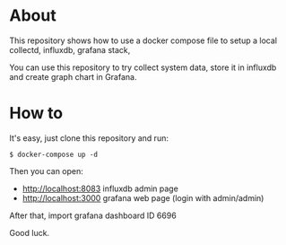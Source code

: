# About

This repository shows how to use a docker compose file to setup a local collectd, influxdb, grafana stack,

You can use this repository to try collect system data, store it in influxdb and create graph chart in Grafana.


# How to

It's easy, just clone this repository and run:

```
$ docker-compose up -d
```

Then you can open:

- <http://localhost:8083>  influxdb admin page
- <http://localhost:3000>  grafana web page (login with admin/admin)

After that, import grafana dashboard ID 6696

Good luck.

